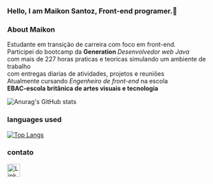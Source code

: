 ### Hello, I am Maikon Santoz, Front-end programer.👋



### About Maikon <br>
Estudante em transição de carreira com foco em front-end.<br>
Participei do bootcamp da <b> Generation </b> <i>Desenvolvedor web Java</i><br>
com mais de 227 horas praticas e teoricas simulando 
um ambiente de trabalho <br> com entregas diarias de atividades, projetos e reuniões
<br> Atualmente cursando <i>Engenheiro de front-end </i>
na escola <br> <b>EBAC-escola britânica de artes visuais e tecnologia</b>




![Anurag's GitHub stats](https://github-readme-stats.vercel.app/api?username=Maikon-santoz&show_icons=true&theme=dark)

### languages used

[![Top Langs](https://github-readme-stats.vercel.app/api/top-langs/?username=Maikon-santoz&hide_progress=true)](https://github.com/anuraghazra/github-readme-stats)

### contato

[<img src='https://img.shields.io/badge/LinkedIn-007785?style=for-the-badge&logo=linkedin&logoColor=white' alt='Linkedin' height='30'>](https://www.linkedin.com/in/https://www.linkedin.com/in/maikon-front-end/-933517264/)

